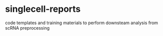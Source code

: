 # singlecell-reports
code templates and training materials to perform downsteam analysis from scRNA preprocessing
